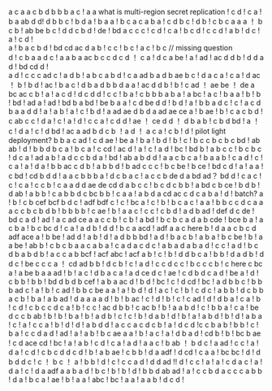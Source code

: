 a
c
a
a
c
b
d
b
b
b
a
c !  a
a  what is multi-region secret replication !
c
d ! c
a ! b
a
ab
d
d!
d
b
b
c ! b
d
a !
b a
a ! b
c a
c
a
b
a ! c
d  b
c ! d
b !
c b
c
a
a
a ！ b
c
b !
ab
be
b
c ! d
d
c b
d !
de ! bd
a c
c
c !
c
d ! c
a ! b
c
d !
c 
c
d !
a
b ! d
c !
a ! c
d !  
a !
b
a c
b
d !
bd  cd
ac
d  a
b !
c
c ! b
c ! a
c ! b
c
 // missing question  
d ! c
b
a
a
d
c !  a
a
b
a
ac
b
c
c  d
c
d ！
c 
a ! d
c
a
be !
a !
ad !  ac
d
d
b ! d
d a
d !
bd cd
d !  
a
d ! c
c
c
ad
c ! a
d 
b !
a b
c a
b
d !
c a
ad
b
a d
b
ae
b
c ! d
a
c
a ! c
a ! d
ac ！
b !
b
d !
ac !
b a
c !
d
b
a d
b
b
d
a
a !
ac
d
d
b !
b ! c
ad ！ ae
be ！ de
a
bc ac
c
b !
a !
a
c
d !
d
c d
d !
c 
c !
b
a ! c 
b
b
b
a
b
a !
a
bc !
a
c ! b
a
a !
b !
b ! 
bd ! ad
a !
ad ! bd
b
a
bd ! be
b a
a !
c
d
be
d
d ! b
d !
a ! b 
b a
d
c !
c !
a c
d 
b a
a
d
d ! 
a !
a
b !
a !
c ! b
d ! a
ad ae
d
b
d
a 
ad
ae ce
a ! b
ae !
b !
c
a
c
b
d ! c
ab
c
c !
d
a !
c !
a !
d !
c
c
a !
c
d
d !
ae ！ ce
d
d ！
d
b
a
b ! c
b
d
bd !
a ！
c ! d
a !
c ! d
bd ! ac 
a
ad
b d 
c
b ！a
d ！
a
c
a !
c
b !
d ! pilot light deployment? b
b
a c 
ad !
c d
ae ! be
a !
b
a !
b
d !
b !
c ! b
c
c b
c
b
c
bd ! ab
ab !
d !
b
b
d
b
c
a ! b
c 
a ! c
cd ! ac
d !
a !
c !
a
d !
bc ! bd
b ! a
b
c
c ! b
c
b
c ! d
c
a !
ad 
a
b ! a
d
c
c b
d 
a !
bd ! ab
a
b d
d !
a
a
c b
c
a !
b
a
a
b !
c
a
d !
c !
c
a !
a !
d
a !
b
b
ac
c  d
b !
a b
b
d !
b
ad
c
c
c ! b
c
be !
b
ce ! bd
c
d !
a !
a
a !
c
bd ! cd
b
d
d !
a
a
c b
b
b
a ! d
c b
a
c ! a
c
c
b
de
d
a
bd ad？ bd
d ! c
a
c !
c !
c
a !
c
c
b !
c
a
a
d
d
ae de
cd
d
a b
c
c ! b
c
d
c b
b !
a
bd 
c
b
ce !
b d
b !
d
ab !
a b
b ! c
a
b
b
d
c bc
b
b !
c
a
a !
a
b
d
a
cd ac 
c
d
c a
b
a !
d ! batch?
a !
b ! c
b
cef
bcf
b
d
c !
adf bdf
c !
c !
bc
a !
c !
b !
b
c
a
c !
a
a ! b
b
c
c d
c
a
a
a c
c
b c
b d
b !
b
b
b
b !
c
ae !
b ! a
a
c !
c
c !
c b
d ! a 
d b
ad ! def
d
c
de ! bd
c
a
d !
ad !
a c
ad ce
a
a c
c 
b ! c
b ! a
bd !
b
c
b c
a
d a
b
cde ! bce
b
a !
a
c b
a ! b
c
bc
d !
c
a !
a  d
b ! d
d !
b
c
a
acd ! adf
a
a c  here
b !
d
a
a
c b
c d
adf ace
a ! b
be ! ad
d ! a
b !
d !
a
d b
b
bd !
a
d ! b
a
c
b ! a
b
a ! b
c
be !
b ! a
a
be ! ab
b !
c b
c
b
a
a
c a
b
a !
c
a d
a
c
d
c !
a
b a
d
a b
a
d ! c
c ! a
d !
b
c
d
b
a
b
d
b ! a
c
c
a
b
bcf ! acf
abc ! acf
a
b !
c !
b !
d
d
b
c
a ! 
b
b !
d a
d
b !
d 
d
c !
be
c
c
c
a ！
cd ad
b
b ! d
c
b !
c ! a
d ! c
c d
c
c ! b
c
c
c
b ! c here
c
bc
a !
a
be
b
a
a
ad !
b !
a
c !
d
b
a
c
a !
a
d
ce
d
c !
ae !
c
d
b
d
c
a
d !
be
a !
d !
c
b
b !
b
b !
bd
d
b
d
b
cef !
a
b
a
ac
d !
b
d !
bc !
c !
d
cd !
bc !
a
d
b
b
c !
b
b
b
ad
c !
a !
b !
c
ad !
b
b
c
be
a
a !
a !
b
d !
d !
a
c !
c !
b !
c
d
c !
a
b
b !
d
c
b
b
a
c
b !
b
a !
a
b
ad !
d
a
a
a
a
d !
b !
b
ac !
c !
d !
b !
c !
c
ad !
d !
d
b
a !
c 
a !
b !
c
d !
c
b
c
c
d
c
a !
b !
c
c !
ac
d
b
b !
c
ac
b !
b !
a
a
b
d !
c !
b 
b
a !
c
a !
be
d
c
c
b
ab !
b !
b !
b
a !
b !
a
d
b !
c !
c !
b !
d
a
b !
d !
b !
a !
a 
b
d !
b !
d !
a
b
a !
c !
a !
c
c
a !
b !
d !
d !
a 
b
d 
d !
a
c
c
a
c
d
c
b !
a !
d
c
d !c
c
b
a
b !
b
b !
c !
b
a !
c
c
d
a
d !
ad !
a !
a
b !
b
c
ae
a
a !
b !
a
c !
a !
d
b
a
d !
cd
b !
b !
bc
b
ae !
c
d
ace
cd !
bc !
a !
a
b !
c
d !
c 
a !
a
d !
a
a
c !
b
ab ！
b
d
c !
a
ad !
c
c !
a !
d
a !
c
d !
c
b
c
d
d
c
d !
b !
a
b
ae !
c
b
b !
d
a
adf !
d
cd !
c
a
a !
bc
bc !
d !
d
b
d 
d
c !
c ！
b
c ！
a !
b
b !
d !
c !
c
c
a
d !
d
d
ad !!
d !
c
c !
a !
a !
c
d
a
c !
a !
d
a !
c !
d 
a
adf
a
a
b
a
d !
b
c !
b !
b !
d !
b
b
d
ab
ad !
a !
c
c
b
d
a
c
c
c
a
b
b !
d
a !
b
c
a !
ae !
b !
a
a !
abc !
bc !
a
a !
a
a
b !
d 
c
d !

